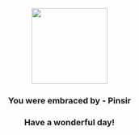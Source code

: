 <p align="center">
    <img src="https://raw.githubusercontent.com/PokeAPI/sprites/master/sprites/pokemon/127.png" width="150" height="150">
</p>
<h3 align="center">You were embraced by - <b>Pinsir</b></h3>
<h3 align="center">Have a wonderful day!</h3>
